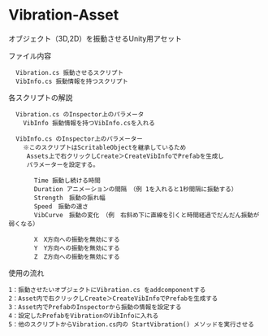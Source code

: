 # Vibration-Asset
オブジェクト（3D,2D）を振動させるUnity用アセット

ファイル内容

      Vibration.cs 振動させるスクリプト
      VibInfo.cs 振動情報を持つスクリプト

各スクリプトの解説

      Vibration.cs のInspector上のパラメータ
        VibInfo 振動情報を持つVibInfo.csを入れる

      VibInfo.cs のInspector上のパラメーター
        ※このスクリプトはScritableObjectを継承しているため
         Assets上で右クリックしCreate＞CreateVibInfoでPrefabを生成し
         パラメーターを設定する。
     
           Time 振動し続ける時間
           Duration アニメーションの間隔　（例 1を入れると1秒間隔に振動する）
           Strength　振動の振れ幅
           Speed　振動の速さ
           VibCurve　振動の変化　（例　右斜め下に直線を引くと時間経過でだんだん振動が弱くなる）

           X　X方向への振動を無効にする
           Y　Y方向への振動を無効にする
           Z　Z方向への振動を無効にする

使用の流れ

    1：振動させたいオブジェクトにVibration.cs をaddcomponentする
    2：Asset内で右クリックしCreate＞CreateVibInfoでPrefabを生成する
    3：Asset内でPrefabのInspectorから振動の情報を設定する
    4：設定したPrefabをVibrationのVibInfoに入れる
    5：他のスクリプトからVibration.cs内の StartVibration() メソッドを実行させる
